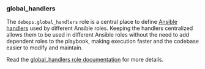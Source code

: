 ### global_handlers

The `debops.global_handlers` role is a central place to define [Ansible
handlers](https://docs.ansible.com/ansible/latest/user_guide/playbooks_intro.html#handlers-running-operations-on-change)
used by different Ansible roles. Keeping the handlers centralized allows
them to be used in different Ansible roles without the need to add
dependent roles to the playbook, making execution faster and the
codebase easier to modify and maintain.

Read the [global_handlers role documentation](https://docs.debops.org/en/master/ansible/roles/global_handlers/) for more details.
